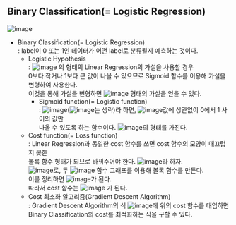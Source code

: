 ## Binary Classification(= Logistic Regression)
![image](https://user-images.githubusercontent.com/55045082/91532231-f96feb00-e948-11ea-9ae1-b919575fccb8.png)
* Binary Classification(= Logistic Regression)  
: label이 0 또는 1인 데이터가 어떤 label로 분류될지 예측하는 것이다.
  * Logistic Hypothesis  
  : ![image](https://user-images.githubusercontent.com/55045082/91532557-74d19c80-e949-11ea-8249-297e0634d648.png)
의 형태의 Linear Regression의 가설을 사용할 경우  
0보다 작거나 1보다 큰 값이 나올 수 있으므로 Sigmoid 함수를 이용해 가설을 변형하여 사용한다.  
이것을 통해 가설을 변형하면 ![image](https://user-images.githubusercontent.com/55045082/91533097-486a5000-e94a-11ea-86dd-bf1d12ce8168.png) 형태의 가설을 얻을 수 있다.
    * Sigmoid function(= Logistic function)  
    : ![image](https://user-images.githubusercontent.com/55045082/91532654-8d41b700-e949-11ea-9a59-4e2876d4cb30.png)(![image](https://user-images.githubusercontent.com/55045082/91532666-916dd480-e949-11ea-9e81-db6d81dc791d.png)는 생략)라 하면, ![image](https://user-images.githubusercontent.com/55045082/91532674-9468c500-e949-11ea-85c0-a4a10ee0bb6f.png)값에 상관없이 0에서 1 사이의 값만  
    나올 수 있도록 하는 함수이다. ![image](https://user-images.githubusercontent.com/55045082/91532678-9763b580-e949-11ea-826d-2589234dc6d3.png)의 형태를 가진다. 
  * Cost function(= Loss function)  
  : Linear Regression과 동일한 cost 함수를 쓰면 cost 함수의 모양이 매끄럽지 못한  
 볼록 함수 형태가 되므로 바꿔주어야 한다. ![image](https://user-images.githubusercontent.com/55045082/91533330-abf47d80-e94a-11ea-9bf5-8828f0acdd6a.png)라 하자.  
 ![image](https://user-images.githubusercontent.com/55045082/91533384-c4fd2e80-e94a-11ea-8827-ff140f62eb34.png)로, 두 ![image](https://user-images.githubusercontent.com/55045082/91533398-c7f81f00-e94a-11ea-965c-dff9bfb56719.png) 함수 그래프를 이용해 볼록 함수를 만든다.  
이를 정리하면 ![image](https://user-images.githubusercontent.com/55045082/91533414-ccbcd300-e94a-11ea-8dcf-7da3ff93df18.png)가 된다.  
따라서 cost 함수는 ![image](https://user-images.githubusercontent.com/55045082/91533417-cf1f2d00-e94a-11ea-8c97-2226255a7bd7.png)
가 된다.
  * Cost 최소화 알고리즘(Gradient Descent Algorithm)  
  : Gradient Descent Algorithm의 식 ![image](https://user-images.githubusercontent.com/55045082/91533521-fece3500-e94a-11ea-8f41-0cf52c0c6105.png)에 위의 cost 함수를 대입하면  
 Binary Classification의 cost를 최적화하는 식을 구할 수 있다.

